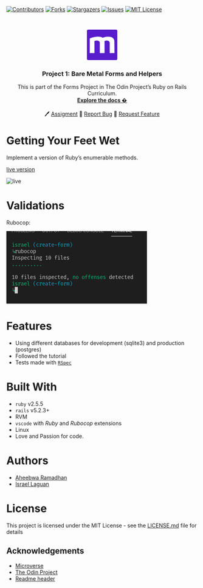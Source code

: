 <!-- PROJECT SHIELDS -->
<!--
*** I'm using markdown "reference style" links for readability.
*** Reference links are enclosed in brackets [ ] instead of parentheses ( ).
*** See the bottom of this document for the declaration of the reference variables
*** for contributors-url, forks-url, etc. This is an optional, concise syntax you may use.
*** https://www.markdownguide.org/basic-syntax/#reference-style-links
-->

[![Contributors][contributors-shield]][contributors-url]
[![Forks][forks-shield]][forks-url]
[![Stargazers][stars-shield]][stars-url]
[![Issues][issues-shield]][issues-url]
[![MIT License][license-shield]][license-url]

<!-- PROJECT LOGO -->
<br />
<p align="center">
  <a href="https://www.microverse.org/">
    <img src="doc/microverse.png" alt="Logo" width="80" height="80">
  </a>

  <h3 align="center">
    Project 1: Bare Metal Forms and Helpers
  </h3>

  <p align="center">
    This is part of the Forms Project in The Odin Project’s Ruby on Rails Curriculum.  
    <br />
    <a href="https://github.com/raheebwa/bare-metal-forms/blob/master/README.md"><strong>Explore the docs �</strong></a>
    <br />
    <br />
    🖊️
    <a href="https://www.theodinproject.com/courses/ruby-on-rails/lessons/forms">Assigment</a>
    🐛
    <a href="https://github.com/raheebwa/bare-metal-forms/issues">Report Bug</a>
    🙏
    <a href="https://github.com/raheebwa/bare-metal-forms/issues">Request Feature</a>
  </p>
</p>

# Getting Your Feet Wet

Implement a version of Ruby’s enumerable methods.

[live version](https://toy-app-arir.herokuapp.com)

![live](doc/)

# Validations

Rubocop:

![rubocop-validation](doc/rubocop.png)

# Features

- Using different databases for development (sqlite3) and production (postgres)
- Followed the tutorial
- Tests made with [`RSpec`](https://relishapp.com/rspec/)

# Built With

- `ruby` v2.5.5
- `rails` v5.2.3+
- RVM
- `vscode` with _Ruby_ and _Rubocop_ extensions
- Linux
- Love and Passion for code.

# Authors

- [Aheebwa Ramadhan](https://github.com/raheebwa)
- [Israel Laguan](https://github.com/Israel-Laguan)

# License

This project is licensed under the MIT License - see the [LICENSE.md](LICENSE.md) file for details

<!-- ACKNOWLEDGEMENTS -->

## Acknowledgements

- [Microverse](https://www.microverse.org/)
- [The Odin Project](https://www.theodinproject.com/)
- [Readme header](https://github.com/collinsugwu/Microverse201-Enumerable-Methods)

<!-- MARKDOWN LINKS & IMAGES -->
<!-- https://www.markdownguide.org/basic-syntax/#reference-style-links -->

[contributors-shield]: https://img.shields.io/github/contributors/raheebwa/bare-metal-forms.svg?style=flat-square
[contributors-url]: https://github.com/raheebwa/bare-metal-forms/graphs/contributors
[forks-shield]: https://img.shields.io/github/forks/raheebwa/bare-metal-forms
[forks-url]: https://github.com/raheebwa/bare-metal-forms/network/members
[stars-shield]: https://img.shields.io/github/stars/raheebwa/bare-metal-forms
[stars-url]: https://github.com/raheebwa/bare-metal-forms/stargazers
[issues-shield]: https://img.shields.io/github/issues/raheebwa/bare-metal-forms
[issues-url]: https://github.com/raheebwa/bare-metal-forms/issues
[license-shield]: https://img.shields.io/github/license/raheebwa/bare-metal-forms
[license-url]: https://github.com/raheebwa/bare-metal-forms/blob/master/LICENSE.txt
